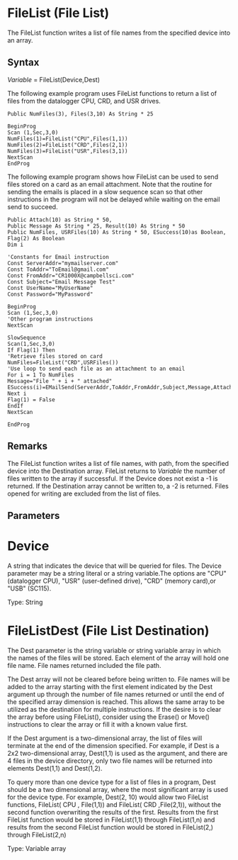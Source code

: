 # FileList (File List)

The FileList function writes a list of file names from the specified device into an array.

## Syntax

_Variable_ = FileList(Device,Dest)

The following example program uses FileList functions to return a list of files from the datalogger CPU, CRD, and USR drives.

```
Public NumFiles(3), Files(3,10) As String * 25

BeginProg
Scan (1,Sec,3,0)
NumFiles(1)=FileList("CPU",Files(1,1))
NumFiles(2)=FileList("CRD",Files(2,1))
NumFiles(3)=FileList("USR",Files(3,1))
NextScan
EndProg
```

The following example program shows how FileList can be used to send files stored on a card as an email attachment. Note that the routine for sending the emails is placed in a slow sequence scan so that other instructions in the program will not be delayed while waiting on the email send to succeed.

```
Public Attach(10) as String * 50,
Public Message As String * 25, Result(10) As String * 50
Public NumFiles, USRFiles(10) As String * 50, ESuccess(10)as Boolean, Flag(2) As Boolean
Dim i

'Constants for Email instruction
Const ServerAddr="mymailserver.com"
Const ToAddr="ToEmail@gmail.com"
Const FromAddr="CR1000X@campbellsci.com"
Const Subject="Email Message Test"
Const UserName="MyUserName"
Const Password="MyPassword"

BeginProg
Scan (1,Sec,3,0)
'Other program instructions
NextScan

SlowSequence
Scan(1,Sec,3,0)
If Flag(1) Then
'Retrieve files stored on card
NumFiles=FileList("CRD",USRFiles())
'Use loop to send each file as an attachment to an email
For i = 1 To NumFiles
Message="File " + i + " attached"
ESuccess(i)=EMailSend(ServerAddr,ToAddr,FromAddr,Subject,Message,Attach(i),UserName,Password,Result(i))
Next i
Flag(1) = False
EndIf
NextScan

EndProg
```

## Remarks

The FileList function writes a list of file names, with path, from the specified device into the Destination array. FileList returns to _Variable_ the number of files written to the array if successful. If the Device does not exist a -1 is returned. If the Destination array cannot be written to, a -2 is returned. Files opened for writing are excluded from the list of files.

## Parameters

# Device

A string that indicates the device that will be queried for files. The Device parameter may be a string literal or a string variable.The options are "CPU" (datalogger CPU), "USR" (user-defined drive), "CRD" (memory card),or "USB" (SC115).

Type: String

# FileListDest (File List Destination)

The Dest parameter is the string variable or string variable array in which the names of the files will be stored. Each element of the array will hold one file name. File names returned included the file path.

The Dest array will not be cleared before being written to. File names will be added to the array starting with the first element indicated by the Dest argument up through the number of file names returned or until the end of the specified array dimension is reached. This allows the same array to be utilized as the destination for multiple instructions. If the desire is to clear the array before using FileList(), consider using the Erase() or Move() instructions to clear the array or fill it with a known value first.

If the Dest argument is a two-dimensional array, the list of files will terminate at the end of the dimension specified. For example, if Dest is a 2x2 two-dimensional array, Dest(1,1) is used as the argument, and there are 4 files in the device directory, only two file names will be returned into elements Dest(1,1) and Dest(1,2).

To query more than one device type for a list of files in a program, Dest should be a two dimensional array, where the most significant array is used for the device type. For example, Dest(2, 10) would allow two FileList functions, FileList( CPU , File(1,1)) and FileList( CRD ,File(2,1)), without the second function overwriting the results of the first. Results from the first FileList function would be stored in FileList(1,1) through FileList(1,n) and results from the second FileList function would be stored in FileList(2,) through FileList(2,n)

Type: Variable array
